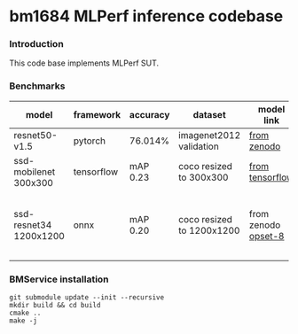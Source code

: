 bm1684 MLPerf inference codebase
================================

### Introduction

This code base implements MLPerf SUT.

### Benchmarks

| model | framework | accuracy | dataset | model link | model source | sut |
| ---- | ---- | ---- | ---- | ---- | ---- | ---- |
| resnet50-v1.5 | pytorch | 76.014% | imagenet2012 validation | [from zenodo](https://zenodo.org/record/4588417/files/resnet50-19c8e357.pth) | [from TorchVision](https://github.com/pytorch/vision/blob/v0.8.2/torchvision/models/resnet.py) | [benchmarks/resnet50](https://github.com/Jeffwhen/BMService/tree/mlperf/benchmarks/resnet50) |
| ssd-mobilenet 300x300 | tensorflow | mAP 0.23 | coco resized to 300x300 | [from tensorflow](http://download.tensorflow.org/models/object_detection/ssd_mobilenet_v1_coco_2018_01_28.tar.gz) | [from tensorflow](http://download.tensorflow.org/models/object_detection/ssd_mobilenet_v1_coco_2018_01_28.tar.gz) | [benchmarks/ssd](https://github.com/Jeffwhen/BMService/tree/mlperf/benchmarks/ssd) |
| ssd-resnet34 1200x1200 | onnx | mAP 0.20 | coco resized to 1200x1200 | from zenodo [opset-8](https://zenodo.org/record/3228411/files/resnet34-ssd1200.onnx) | [from mlperf](https://github.com/mlperf/inference/tree/master/others/cloud/single_stage_detector) converted using the these [instructions](https://github.com/BowenBao/inference/tree/master/cloud/single_stage_detector/pytorch#6-onnx) | [benchmarks/ssd](https://github.com/Jeffwhen/BMService/tree/mlperf/benchmarks/ssd) |

### BMService installation

``` shell
git submodule update --init --recursive
mkdir build && cd build
cmake ..
make -j
```

